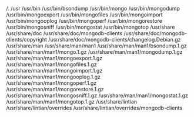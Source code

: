 /.
/usr
/usr/bin
/usr/bin/bsondump
/usr/bin/mongo
/usr/bin/mongodump
/usr/bin/mongoexport
/usr/bin/mongofiles
/usr/bin/mongoimport
/usr/bin/mongooplog
/usr/bin/mongoperf
/usr/bin/mongorestore
/usr/bin/mongosniff
/usr/bin/mongostat
/usr/bin/mongotop
/usr/share
/usr/share/doc
/usr/share/doc/mongodb-clients
/usr/share/doc/mongodb-clients/copyright
/usr/share/doc/mongodb-clients/changelog.Debian.gz
/usr/share/man
/usr/share/man/man1
/usr/share/man/man1/bsondump.1.gz
/usr/share/man/man1/mongo.1.gz
/usr/share/man/man1/mongodump.1.gz
/usr/share/man/man1/mongoexport.1.gz
/usr/share/man/man1/mongofiles.1.gz
/usr/share/man/man1/mongoimport.1.gz
/usr/share/man/man1/mongooplog.1.gz
/usr/share/man/man1/mongoperf.1.gz
/usr/share/man/man1/mongorestore.1.gz
/usr/share/man/man1/mongosniff.1.gz
/usr/share/man/man1/mongostat.1.gz
/usr/share/man/man1/mongotop.1.gz
/usr/share/lintian
/usr/share/lintian/overrides
/usr/share/lintian/overrides/mongodb-clients
